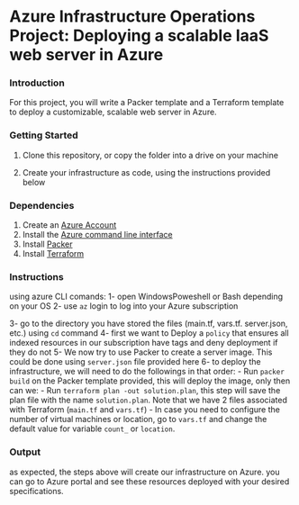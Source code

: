 # Azure Infrastructure Operations Project: Deploying a scalable IaaS web server in Azure

### Introduction
For this project, you will write a Packer template and a Terraform template to deploy a customizable, scalable web server in Azure.

### Getting Started
1. Clone this repository, or copy the folder into a drive on your machine

2. Create your infrastructure as code, using the instructions provided below

### Dependencies
1. Create an [Azure Account](https://portal.azure.com) 
2. Install the [Azure command line interface](https://docs.microsoft.com/en-us/cli/azure/install-azure-cli?view=azure-cli-latest)
3. Install [Packer](https://www.packer.io/downloads)
4. Install [Terraform](https://www.terraform.io/downloads.html)

### Instructions
using azure CLI comands:
1- open WindowsPoweshell or Bash depending on your OS
2- use `az` login to log into your Azure subscription

3- go to the directory you have stored the files (main.tf, vars.tf. server.json, etc.) using `cd` command
4- first we want to Deploy a `policy` that ensures all indexed resources in our subscription have tags and deny deployment if they do not
5- We now try to use Packer to create a server image. This could be done using `server.json` file provided here
6- to deploy the infrastructure, we will need to do the followings in that order:
    - Run `packer build` on the Packer template provided, this will deploy the image, only then can we:
    - Run `terraform plan -out solution.plan`, this step will save the plan file with the name `solution.plan`. Note that we have 2 files associated with Terraform (`main.tf` and `vars.tf`)
    - In case you need to configure the number of virtual machines or location, go to `vars.tf` and change the default value for variable `count_` or `location`.
   
### Output
as expected, the steps above will create our infrastructure on Azure. you can go to Azure portal and see these resources deployed with your desired specifications.



